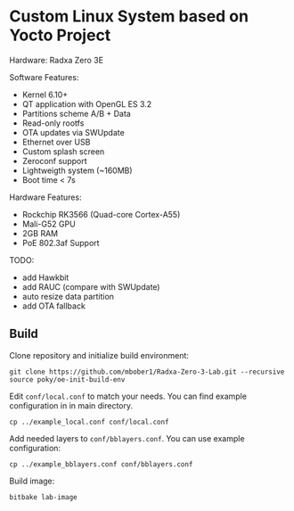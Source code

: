Custom Linux System based on Yocto Project
=========================================

Hardware: Radxa Zero 3E

Software Features:
- Kernel 6.10+
- QT application with OpenGL ES 3.2
- Partitions scheme A/B + Data
- Read-only rootfs
- OTA updates via SWUpdate
- Ethernet over USB
- Custom splash screen
- Zeroconf support
- Lightweigth system (~160MB)
- Boot time < 7s

Hardware Features:
- Rockchip RK3566 (Quad-core Cortex-A55)
- Mali-G52 GPU
- 2GB RAM
- PoE 802.3af Support

TODO:
- add Hawkbit
- add RAUC (compare with SWUpdate)
- auto resize data partition
- add OTA fallback

## Build
Clone repository and initialize build environment:
```
git clone https://github.com/mbober1/Radxa-Zero-3-Lab.git --recursive
source poky/oe-init-build-env
```

Edit `conf/local.conf` to match your needs. You can find example configuration in in main directory.

```
cp ../example_local.conf conf/local.conf
```

Add needed layers to `conf/bblayers.conf`. You can use example configuration:
```
cp ../example_bblayers.conf conf/bblayers.conf
```

Build image:
```
bitbake lab-image
```